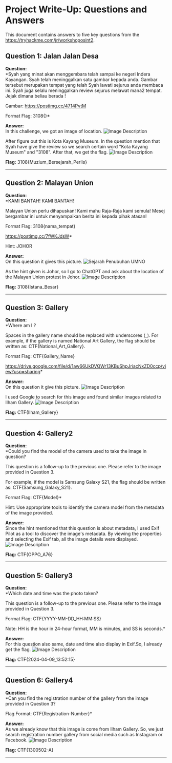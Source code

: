 
 # Project Write-Up: Questions and Answers

This document contains answers to five key questions from the https://tryhackme.com/jr/workshoposint2.

## Question 1: Jalan Jalan Desa

**Question:**  
*Syah yang minat akan menggembara telah sampai ke negeri Indera Kayangan. Syah telah meninggalkan satu gambar kepada anda. Gambar tersebut merupakan tempat yang telah Syah lawati sejurus anda membaca ini. Syah juga selalu meninggalkan review sejurus melawat mana2 tempat. Jejak dimana beliau berada !

Gambar: https://postimg.cc/4714PvtM

Format Flag: 3108{}*

**Answer:**  
In this challenge, we got an image of location.
![Image Description](https://i.postimg.cc/76FCxmLx/jejak.png)

After figure out this is Kota Kayang Museum. In the question mention that Syah have give the review so we search certain word "Kota Kayang Museum" and "3108". After that, we get the flag.
![Image Description](https://i.postimg.cc/rpcr9bCv/muzium.jpg)

**Flag:** 3108{Muzium_Bersejarah_Perlis}


---

## Question 2: Malayan Union

**Question:**  
*KAMI BANTAH! KAMI BANTAH!

Malayan Union perlu dihapuskan! Kami mahu Raja-Raja kami semula! Mesej bergambar ini untuk menyampaikan berita ini kepada pihak atasan!

Format Flag: 3108{nama_tempat}         

https://postimg.cc/7fWKJdsW*

Hint: JOHOR

**Answer:**  
On this question it gives this picture.
![Sejarah Penubuhan UMNO](https://i.postimg.cc/sDfWnRJY/sejarah-penubuhan-umno-5.jpg)

As the hint given is Johor, so I go to ChatGPT and ask about the location of the Malayan Union protest in Johor.
![Image Description](https://i.postimg.cc/x8Z9yHRF/Malayan-Union.png)

**Flag:** 3108{Istana_Besar}

---

## Question 3: Gallery

**Question:**  
*Where am I ? 

Spaces in the gallery name should be replaced with underscores (_). For example, if the gallery is named National Art Gallery, the flag should be written as: CTF{National_Art_Gallery}.

Format Flag: CTF{Gallery_Name}

https://drive.google.com/file/d/1aw66UkDVQWr13KBuShpJriacNxZD0ccp/view?usp=sharing*

**Answer:**  
On this question it give this picture.
![Image Description](https://i.postimg.cc/8cJ2GYRt/IMG20240409135215.jpg)

I used Google to search for this image and found similar images related to Ilham Gallery.
![Image Description](https://i.postimg.cc/6QSsPwRy/gallery.jpg)

**Flag:** CTF{Ilham_Gallery}

---

## Question 4: Gallery2

**Question:**  
*Could you find the model of the camera used to take the image in question?  

This question is a follow-up to the previous one. Please refer to the image provided in Question 3.

For example, if the model is Samsung Galaxy S21, the flag should be written as: CTF{Samsung_Galaxy_S21}.

Format Flag: CTF{Model}*

Hint: Use appropriate tools to identify the camera model from the metadata of the image provided. 

**Answer:**  
Since the hint mentioned that this question is about metadata, I used Exif Pilot as a tool to discover the image's metadata. By viewing the properties and selecting the Exif tab, all the image details were displayed.
![Image Description](https://i.postimg.cc/1XMH3k6D/model.png) 

**Flag:** CTF{OPPO_A76}

---

## Question 5: Gallery3

**Question:**  
*Which date and time was the photo taken? 

This question is a follow-up to the previous one. Please refer to the image provided in Question 3.

Format Flag: CTF{YYYY-MM-DD_HH:MM:SS}

Note: HH is the hour in 24-hour format, MM is minutes, and SS is seconds.*

**Answer:**  
For this question also same, date and time also display in Exif.So, I already get the flag.
![Image Description](https://i.postimg.cc/Xqv5QpGy/datetime.png) 

**Flag:** CTF{2024-04-09_13:52:15}

---

## Question 6: Gallery4

**Question:**  
*Can you find the registration number of the gallery from the image provided in Question 3?  

Flag Format: CTF{Registration-Number}*

**Answer:**  
As we already know that this image is come from Ilham Gallery. So, we just search registration number gallery from social media such as Instagram or Facebook.
![Image Description](https://i.postimg.cc/8cn63NMX/registration-number.jpg)

**Flag:** CTF{1300502-A}

---
